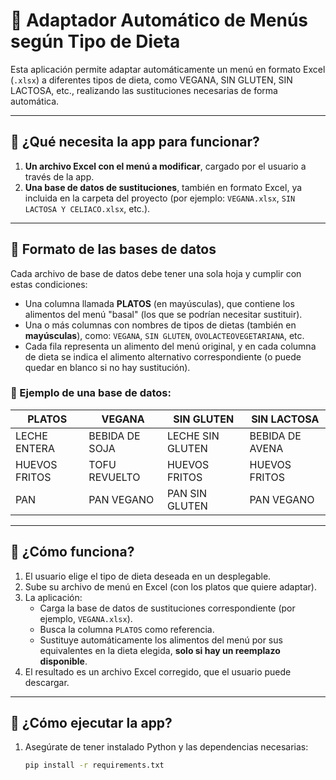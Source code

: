 # 🥗 Adaptador Automático de Menús según Tipo de Dieta

Esta aplicación permite adaptar automáticamente un menú en formato Excel (`.xlsx`) a diferentes tipos de dieta, como VEGANA, SIN GLUTEN, SIN LACTOSA, etc., realizando las sustituciones necesarias de forma automática.

---

## 📂 ¿Qué necesita la app para funcionar?

1. **Un archivo Excel con el menú a modificar**, cargado por el usuario a través de la app.
2. **Una base de datos de sustituciones**, también en formato Excel, ya incluida en la carpeta del proyecto (por ejemplo: `VEGANA.xlsx`, `SIN LACTOSA Y CELIACO.xlsx`, etc.).

---

## 📄 Formato de las bases de datos

Cada archivo de base de datos debe tener una sola hoja y cumplir con estas condiciones:

- Una columna llamada **PLATOS** (en mayúsculas), que contiene los alimentos del menú "basal" (los que se podrían necesitar sustituir).
- Una o más columnas con nombres de tipos de dietas (también en **mayúsculas**), como: `VEGANA`, `SIN GLUTEN`, `OVOLACTEOVEGETARIANA`, etc.
- Cada fila representa un alimento del menú original, y en cada columna de dieta se indica el alimento alternativo correspondiente (o puede quedar en blanco si no hay sustitución).

### 🧠 Ejemplo de una base de datos:

| PLATOS         | VEGANA         | SIN GLUTEN      | SIN LACTOSA     |
|----------------|----------------|-----------------|-----------------|
| LECHE ENTERA   | BEBIDA DE SOJA | LECHE SIN GLUTEN| BEBIDA DE AVENA |
| HUEVOS FRITOS  | TOFU REVUELTO  | HUEVOS FRITOS   | HUEVOS FRITOS   |
| PAN            | PAN VEGANO     | PAN SIN GLUTEN  | PAN VEGANO      |

---

## 🧪 ¿Cómo funciona?

1. El usuario elige el tipo de dieta deseada en un desplegable.
2. Sube su archivo de menú en Excel (con los platos que quiere adaptar).
3. La aplicación:
   - Carga la base de datos de sustituciones correspondiente (por ejemplo, `VEGANA.xlsx`).
   - Busca la columna `PLATOS` como referencia.
   - Sustituye automáticamente los alimentos del menú por sus equivalentes en la dieta elegida, **solo si hay un reemplazo disponible**.
4. El resultado es un archivo Excel corregido, que el usuario puede descargar.

---

## 🚀 ¿Cómo ejecutar la app?

1. Asegúrate de tener instalado Python y las dependencias necesarias:
   ```bash
   pip install -r requirements.txt
